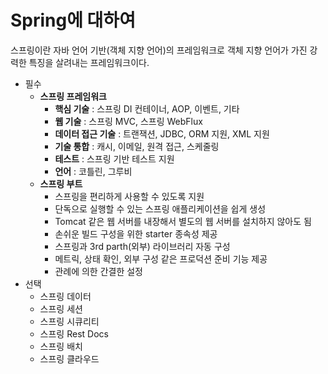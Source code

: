 # Spring에 대하여

스프링이란 자바 언어 기반(객체 지향 언어)의 프레임워크로 객체 지향 언어가 가진 강력한 특징을 살려내는 프레임워크이다.

- 필수
  - **스프링 프레임워크**
    - **핵심 기술** : 스프링 DI 컨테이너, AOP, 이벤트, 기타
    - **웹 기술** : 스프링 MVC, 스프링 WebFlux
    - **데이터 접근 기술** : 트랜잭션, JDBC, ORM 지원, XML 지원
    - **기술 통합** : 캐시, 이메일, 원격 접근, 스케줄링
    - **테스트** : 스프링 기반 테스트 지원
    - **언어** : 코틀린, 그루비
  - **스프링 부트**
    - 스프링을 편리하게 사용할 수 있도록 지원
    - 단독으로 실행할 수 있는 스프링 애플리케이션을 쉽게 생성
    - Tomcat 같은 웹 서버를 내장해서 별도의 웹 서버를 설치하지 않아도 됨
    - 손쉬운 빌드 구성을 위한 starter 종속성 제공
    - 스프링과 3rd parth(외부) 라이브러리 자동 구성
    - 메트릭, 상태 확인, 외부 구성 같은 프로덕션 준비 기능 제공
    - 관례에 의한 간결한 설정
- 선택
  - 스프링 데이터
  - 스프링 세션
  - 스프링 시큐리티
  - 스프링 Rest Docs
  - 스프링 배치
  - 스프링 클라우드

<!-- https://github.com/WeareSoft/tech-interview/blob/master/contents/spring.md#%EC%8A%A4%ED%94%84%EB%A7%81-%ED%94%84%EB%A0%88%EC%9E%84%EC%9B%8C%ED%81%AC%EB%9E%80

참고해서 정리하기 spring -->

